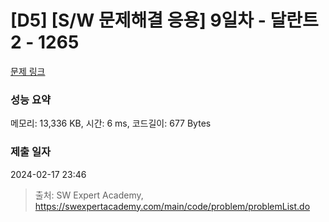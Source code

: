 # [D5] [S/W 문제해결 응용] 9일차 - 달란트2 - 1265 

[문제 링크](https://swexpertacademy.com/main/code/problem/problemDetail.do?contestProbId=AV18R8FKIvoCFAZN) 

### 성능 요약

메모리: 13,336 KB, 시간: 6 ms, 코드길이: 677 Bytes

### 제출 일자

2024-02-17 23:46



> 출처: SW Expert Academy, https://swexpertacademy.com/main/code/problem/problemList.do